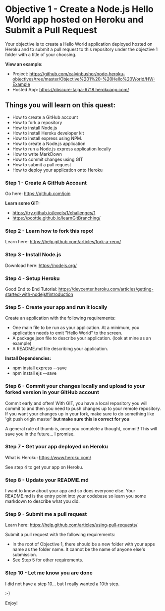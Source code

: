 Objective 1 - Create a Node.js Hello World app hosted on Heroku and Submit a Pull Request
====================================

Your objective is to create a Hello World application deployed hosted on Heroku and to submit a pull request to this repository under the objective 1 folder with a title of your choosing.

**View an example:**
* Project: https://github.com/calvinbushor/node-heroku-objectives/tree/master/Objective%201%20-%20Hello%20World/HW-Example
* Hosted App: https://obscure-taiga-6718.herokuapp.com/


Things you will learn on this quest:
------------------------------------
* How to create a GitHub account
* How to fork a repository
* How to install Node.js
* How to install Heroku developer kit
* How to install express using NPM.
* How to create a Node.js application
* How to run a Node.js express application locally
* How to write MarkDown
* How to commit changes using GIT
* How to submit a pull request
* How to deploy your application onto Heroku


### Step 1 - Create A GitHub Account
Go here: https://github.com/join

**Learn some GIT:**
* https://try.github.io/levels/1/challenges/1
* https://pcottle.github.io/learnGitBranching/

### Step 2 - Learn how to fork this repo!
Learn here: https://help.github.com/articles/fork-a-repo/

### Step 3 - Install Node.js
Download here: https://nodejs.org/

### Step 4 - Setup Heroku
Good End to End Tutorial: https://devcenter.heroku.com/articles/getting-started-with-nodejs#introduction

### Step 5 - Create your app and run it locally
Create an application with the following requirements:

* One main file to be run as your application. At a minimum, you application needs to emit "Hello World" to the screen.
* A package.json file to describe your application. (look at mine as an example)
* A README.md file describing your application.

**Install Dependencies:**
* npm install express --save
* npm install ejs --save

### Step 6 - Commit your changes locally and upload to your forked version in your GitHub account
Commit early and often! With GIT, you have a local repository you will commit to and then you need to push changes up to your remote repository. If you want your changes up in your fork, make sure to do something like 'git push origin master' **but make sure this is correct for you**

A general rule of thumb is, once you complete a thought, commit! This will save you in the future... I promise.

### Step 7 - Get your app deployed on Heroku
What is Heroku: https://www.heroku.com/

See step 4 to get your app on Heroku.

### Step 8 - Update your README.md
I want to know about your app and so does everyone else. Your README.md is the entry point into your codebase so learn you some markdown to describe what you did.

### Step 9 - Submit me a pull request
Learn here: https://help.github.com/articles/using-pull-requests/

Submit a pull request with the following requirements:
* In the root of Objective 1, there should be a new folder with your apps name as the folder name. It cannot be the name of anyone else's submission.
* See Step 5 for other requirements.

### Step 10 - Let me know you are done
I did not have a step 10... but I really wanted a 10th step.

:-)

Enjoy!
